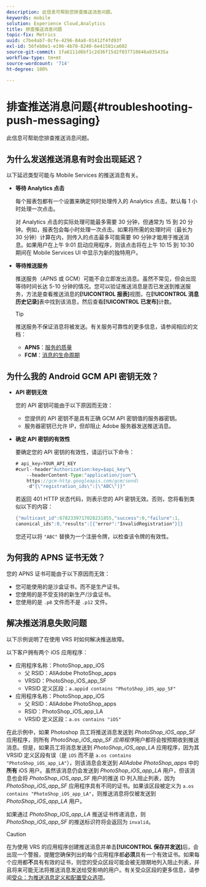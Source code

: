 ```yaml
---
description: 此信息可帮助您排查推送消息问题。
keywords: mobile
solution: Experience Cloud,Analytics
title: 排查推送消息问题
topic-fix: Metrics
uuid: c7be4ab7-0cfe-4296-84a8-01412f4fd93f
exl-id: 56feb8e1-e196-4b70-8240-6e41581ca602
source-git-commit: 1fa6111d6bf1c2d36f15d2f037718646a035435a
workflow-type: tm+mt
source-wordcount: '714'
ht-degree: 100%

---
```


# 排查推送消息问题{#troubleshooting-push-messaging}

此信息可帮助您排查推送消息问题。

## 为什么发送推送消息有时会出现延迟？

以下延迟类型可能与 Mobile Services 的推送消息有关。

* **等待 Analytics 点击**

   每个报表包都有一个设置来确定何时处理传入的 Analytics 点击。默认每 1 小时处理一次点击。

   对 Analytics 点击的实际处理可能最多需要 30 分钟，但通常为 15 到 20 分钟。例如，报表包会每小时处理一次点击。如果将所需的处理时间（最长为 30 分钟）计算在内，则传入的点击最多可能需要 90 分钟才能用于推送消息。如果用户在上午 9:01 启动应用程序，则该点击将在上午 10:15 到 10:30 期间在 Mobile Services UI 中显示为新的独特用户。

* **等待推送服务**

   推送服务（APNS 或 GCM）可能不会立即发出消息。虽然不常见，但会出现等待时间长达 5-10 分钟的情况。您可以验证推送消息是否已发送到推送服务，方法是查看推送消息的&#x200B;**[!UICONTROL 报表]**&#x200B;视图，在&#x200B;**[!UICONTROL 消息历史记录]**&#x200B;表中找到该消息，然后查看&#x200B;**[!UICONTROL 已发布]**&#x200B;计数。

   >[!TIP]
   >
   >推送服务不保证消息将被发送。有关服务可靠性的更多信息，请参阅相应的文档：
   >
   >* **APNS**：[服务的质量](https://developer.apple.com/library/content/documentation/NetworkingInternet/Conceptual/RemoteNotificationsPG/APNSOverview.html#//apple_ref/doc/uid/TP40008194-CH8-SW5)
   >* **FCM**：[消息的生命周期](https://firebase.google.com/docs/cloud-messaging/concept-options#lifetime)


## 为什么我的 Android GCM API 密钥无效？

* **API 密钥无效**

   您的 API 密钥可能由于以下原因而无效：

   * 您提供的 API 密钥不是具有正确 GCM API 密钥值的服务器密钥。
   * 服务器密钥已允许 IP，但却阻止 Adobe 服务器发送推送消息。

* **确定 API 密钥的有效性**

   要确定您的 API 密钥的有效性，请运行以下命令：

   ```java
   # api_key=YOUR_API_KEY
   #curl--header"Authorization:key=$api_key"\
       --headerContent-Type:"application/json"\ 
       https://gcm-http.googleapis.com/gcm/send\
       -d"{\"registration_ids\":[\"ABC\"]}"
   ```

   若返回 401 HTTP 状态代码，则表示您的 API 密钥无效。否则，您将看到类似以下的内容：

   ```java
   {"multicast_id":6782339717028231855,"success":0,"failure":1,
   canonical_ids":0,"results":[{"error":"InvalidRegistration"}]}
   ```

   您还可以将 `"ABC"` 替换为一个注册令牌，以检查该令牌的有效性。

## 为何我的 APNS 证书无效？

您的 APNS 证书可能由于以下原因而无效：

* 您可能使用的是沙盒证书，而不是生产证书。
* 您使用的是不受支持的新生产/沙盒证书。
* 您使用的是 `.p8` 文件而不是 `.p12` 文件。

## 解决推送消息失败问题

以下示例说明了在使用 VRS 时如何解决推送故障。

以下客户拥有两个 iOS 应用程序：

* 应用程序名称：PhotoShop_app_iOS
   * 父 RSID：AllAdobe PhotoShop_apps
   * VRSID：PhotoShop_iOS_app_SF
   * VRSID 定义区段：`a.appid contains "PhotoShop_iOS_app_SF"`
* 应用程序名称：PhotoShop_app_iOS
   * 父 RSID：AllAdobe PhotoShop_apps
   * RSID：PhotoShop_iOS_app_LA
   * VRSID 定义区段：`a.os contains "iOS"`

在此示例中，如果 Photoshop 员工将推送消息发送到 *PhotoShop_iOS_app_SF* 应用程序，则所有 *PhotoShop_iOS_app_SF 应用程序*&#x200B;用户都将会按预期收到推送消息。但是，如果员工将消息发送到 *PhotoShop_iOS_app_LA* 应用程序，因为其 VRSID 定义区段有误（是 `iOS` 而不是 `a.os contains "PhotoShop_iOS_app_LA"`），则该消息会发送到 *AllAdobe PhotoShop_apps* 中的&#x200B;**所有** iOS 用户。虽然该消息仍会发送到 *PhotoShop_iOS_app_LA* 用户，但该消息也会将 *PhotoShop_iOS_app_SF* 用户的推送 ID 列入阻止列表，因为 *PhotoShop_iOS_app_SF* 应用程序具有不同的证书。如果该区段被定义为 `a.os contains "PhotoShop_iOS_app_LA"`，则推送消息将仅被发送到 *PhotoShop_iOS_app_LA* 用户。

如果通过 *PhotoShop_IOS_app_LA* 推送证书传递消息，则 *PhotoShop_iOS_app_SF* 的推送标识符将会返回为 `invalid`。

>[!CAUTION]
>
>在为使用 VRS 的应用程序创建推送消息并单击&#x200B;**[!UICONTROL 保存并发送]**&#x200B;后，会出现一个警报，提醒您确保列出的每个应用程序都&#x200B;**必须**&#x200B;具有一个有效证书。如果每个应用都&#x200B;**不**&#x200B;具有有效的证书，则您的受众区段可能会被无限期地列入阻止列表，并且将来可能无法将推送消息发送给受影响的用户。有关受众区段的更多信息，请参阅[受众：为推送消息定义和配置受众选项](/help/using/in-app-messaging/t-create-push-message/c-audience-push-message.md)。
